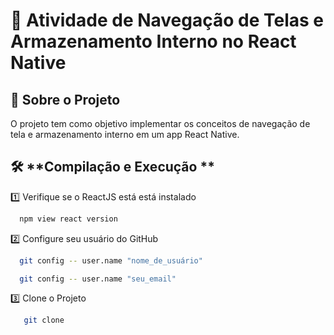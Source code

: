 # 📖 **Atividade de Navegação de Telas e Armazenamento Interno no React Native**

## 📌 **Sobre o Projeto**
O projeto tem como objetivo implementar os conceitos de navegação de tela e armazenamento interno em um app React Native.

## 🛠 **Compilação e Execução **
1️⃣ Verifique se o ReactJS está está instalado
 ```bash
   npm view react version 
  ```

2️⃣ Configure seu usuário do GitHub
 ```bash
   git config -- user.name "nome_de_usuário"
  ```

 ```bash
   git config -- user.name "seu_email"
  ```

3️⃣ Clone o Projeto
```bash
   git clone 
  ```
